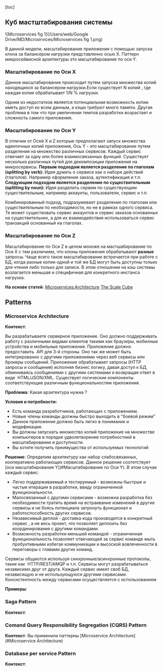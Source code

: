 [toc]

## Куб мастштабирования системы

![Microservices fig 1](/Users/web/Google Drive/MD/Microsirvices/Microservices fig 1.png)

В данной модели, масштабирование приложения с помощью запуска клона за балансером нагрузки представленно осью X. Паттерн микросейвисной архитектуры это масштабирование по оси Y.

### Масштабирование по Оси Х

Данное масштабирование происходит путем запуска множества копий находящихся за балансером нагрузки.Если существует N копий , где каждая копия обрабатывает 1/N % нагрузки.

Одним из недостатков является потенциальная возможность копии иметь доступ ко всем данным, а кэши требуют много памяти. Другая проблема в том что при увеличении темпов разработки возрастает и сложность самого приложения.

### Масштабирование по Оси Y

В отличии от Осей X и Z которые предполагают запуск множества идентичных копий приложения, Ось Y - это масштабирование путем разделения на множество различных сервисов. Каждый сервис отвечает за одну или более взаимосвязанных функций. Существует несколько различных путей для декомпозиции приложения на микросервисы.
**Первым подходом является разделение по глаголам (splitting by verb):**
Идея думать о сервисе как о наборе действий (глаголов).
Например оформление заказа, аутентификация и т.п.
**Следующим подходом является разделение по существительным (splitting by noun):**
Идея разделить сервим по существующим существительным, например аккаунты, пользователи, сервис и т.п.

Комбинированный подход, подразумевает разделение по глаголам или существительным по необходимости, но не в рамках одного сервиса. Те может существовать сервис аккаунтов и сервис заказов основанных на существительних, а для их взаимодействия использоваться сервис транзакций основанный на глаголах.

### Масштабирование по Оси Z

Масштабирование по Оси Z в целом мохоже на мастшабирование по Оси X с тем различием, что клоны приложения обрабатывают **разные** запросы. Чаще всего такое масштабирование встречается при работе с БД, когда разные копии одной и той же БД могут быть доступны только для чтения либо только для записи. В этом отношении на кэш системы возлагается меньшая и специфичная для конкретного инстанса нагрузка.

**На основе статей**:
[Microservices:Architecture](https://medium.com/@cinish/microservices-architecture-5da90504f92a)
[The Scale Cube](https://microservices.io/articles/scalecube.html)

## Patterns

### Microservice Architecture

**Контекст**:

Вы разрабатываете серверное приложение. Оно должно поддерживать работу с различными видами клиентов такими как браузеры, мобилные устройства и мобильные приложения. Приложение должно предоставить  API для 3-й стороны. Оно так же может быть интегрированно с другими приложениями через веб сервисы или брокеры сообщений. Приложение обрабатывает запросы (HTTP запросы и сообщения) исполняя бизнес логику, давая доступ к БД, обмениваясь сообщениями с другими системами и возвращая ответ в виде  HTML/JSON/XML. Существует логические компоненты соответствующие различным функциональностям приложения.

**Проблема**:
Какая арзитектура нужна ?

**Условия и потребности:**

- Есть команда разработчиков, работающих с приложением.
- Новые члены команды должны быстро выходить в "боевой режим"
- Данное приложение должно быть легко в понимании и модификации.
- Вы должны запускать множество копий приложение на множестве компьютеров в порядке удволетворения потребностией в масштабировании и доступности.
- Вы хотите получить преимущества от используемых технологий

**Решение**:
Определим архитектуру как набор слабосвязанных, кооперативно работающих сервисов. Данное решение соотетствует [оси масштабирования  Y](#Масштабирование по Оси Y). В этом случае каждый сервис:

- Легко поддерживаемый и тестируемый - возможны быстрые и частые итерации в разработки, ввиду ограниченной функциональности.
- Малосвязанный с другими сервисами - возможна разработка без необходимости тратить время на встраивание изменений в другие сервисы и не боясь потенциала затронуть функционал и работоспособность других сервисов.
- Независимый деплой - доставка кода производится в конкретный сервис , а не весь проект, что позволяет деплоить без координирования с другими командами.
- Возможность разработки меньшей командой -  ограниченная функциональность позволяет отвечающей за сервис команде мыть пробуктивными избегая коммуникации и высоской вовлеченности в переговоры с главами других команд.

Сервисы общаются используя синхронные/асинхронные протоколы, такие как  HTTP/REST/AMQP и т.п. Сервисы могут разрабатываться независимо друг от друга. Каждый сервис имеет своб БД, независящую и не использующуюся другими сервисами. Консистентность между сервисами осуществляется с использованием 

**Примеры**:

### Saga Pattern

**Контекст**:


### Comand Query Responsibility Segregation (CQRS) Pattern

**Контекст**:
Вы применили паттерны [Microservice Architecture](#Microservice Architecture)

### Database per service Pattern

**Контекст**:
